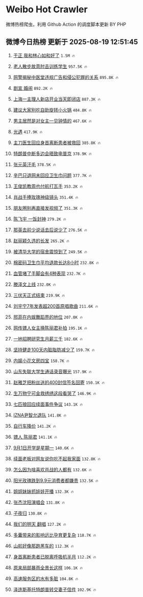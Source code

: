 # Weibo Hot Crawler 



微博热榜爬虫，利用 Github Action 的调度脚本更新 BY PHP 


## 微博今日热榜 更新于 2025-08-19 12:51:45 
1. [于正 我和林心如和好了](https://s.weibo.com/weibo?q=%E4%BA%8E%E6%AD%A3%20%E6%88%91%E5%92%8C%E6%9E%97%E5%BF%83%E5%A6%82%E5%92%8C%E5%A5%BD%E4%BA%86&t=31&band_rank=1&Refer=top) `1.5M 🔥` 

1. [老人散步故意肘击训练学生](https://s.weibo.com/weibo?q=%E8%80%81%E4%BA%BA%E6%95%A3%E6%AD%A5%E6%95%85%E6%84%8F%E8%82%98%E5%87%BB%E8%AE%AD%E7%BB%83%E5%AD%A6%E7%94%9F&t=31&band_rank=2&Refer=top) `957.5K 🔥` 

1. [网警揭秘中医堂违规广告和侵公犯罪的关系](https://s.weibo.com/weibo?q=%23%E7%BD%91%E8%AD%A6%E6%8F%AD%E7%A7%98%E4%B8%AD%E5%8C%BB%E5%A0%82%E8%BF%9D%E8%A7%84%E5%B9%BF%E5%91%8A%E5%92%8C%E4%BE%B5%E5%85%AC%E7%8A%AF%E7%BD%AA%E7%9A%84%E5%85%B3%E7%B3%BB%23&t=31&band_rank=3&Refer=top) `895.8K 🔥` 

1. [剧宣 婚闹](https://s.weibo.com/weibo?q=%E5%89%A7%E5%AE%A3%20%E5%A9%9A%E9%97%B9&t=31&band_rank=4&Refer=top) `892.2K 🔥` 

1. [上海一主理人新店开业当天即闭店](https://s.weibo.com/weibo?q=%23%E4%B8%8A%E6%B5%B7%E4%B8%80%E4%B8%BB%E7%90%86%E4%BA%BA%E6%96%B0%E5%BA%97%E5%BC%80%E4%B8%9A%E5%BD%93%E5%A4%A9%E5%8D%B3%E9%97%AD%E5%BA%97%23&t=31&band_rank=5&Refer=top) `887.3K 🔥` 

1. [建议大家别吃自助旋转小火锅](https://s.weibo.com/weibo?q=%E5%BB%BA%E8%AE%AE%E5%A4%A7%E5%AE%B6%E5%88%AB%E5%90%83%E8%87%AA%E5%8A%A9%E6%97%8B%E8%BD%AC%E5%B0%8F%E7%81%AB%E9%94%85&t=31&band_rank=6&Refer=top) `484.8K 🔥` 

1. [男主居然是对女主一见钟情的](https://s.weibo.com/weibo?q=%E7%94%B7%E4%B8%BB%E5%B1%85%E7%84%B6%E6%98%AF%E5%AF%B9%E5%A5%B3%E4%B8%BB%E4%B8%80%E8%A7%81%E9%92%9F%E6%83%85%E7%9A%84&t=31&band_rank=7&Refer=top) `467.6K 🔥` 

1. [光遇](https://s.weibo.com/weibo?q=%E5%85%89%E9%81%87&t=31&band_rank=8&Refer=top) `417.9K 🔥` 

1. [主刀医生回应身首离断患者被救回](https://s.weibo.com/weibo?q=%23%E4%B8%BB%E5%88%80%E5%8C%BB%E7%94%9F%E5%9B%9E%E5%BA%94%E8%BA%AB%E9%A6%96%E7%A6%BB%E6%96%AD%E6%82%A3%E8%80%85%E8%A2%AB%E6%95%91%E5%9B%9E%23&t=31&band_rank=9&Refer=top) `385.8K 🔥` 

1. [特朗普中断多边会晤致电普京](https://s.weibo.com/weibo?q=%23%E7%89%B9%E6%9C%97%E6%99%AE%E4%B8%AD%E6%96%AD%E5%A4%9A%E8%BE%B9%E4%BC%9A%E6%99%A4%E8%87%B4%E7%94%B5%E6%99%AE%E4%BA%AC%23&t=31&band_rank=10&Refer=top) `378.9K 🔥` 

1. [张元英汗毛](https://s.weibo.com/weibo?q=%E5%BC%A0%E5%85%83%E8%8B%B1%E6%B1%97%E6%AF%9B&t=31&band_rank=11&Refer=top) `378.5K 🔥` 

1. [辛巴只退网未回应卫生巾问题](https://s.weibo.com/weibo?q=%23%E8%BE%9B%E5%B7%B4%E5%8F%AA%E9%80%80%E7%BD%91%E6%9C%AA%E5%9B%9E%E5%BA%94%E5%8D%AB%E7%94%9F%E5%B7%BE%E9%97%AE%E9%A2%98%23&t=31&band_rank=12&Refer=top) `377.7K 🔥` 

1. [王俊凯教周也付航打瓦手](https://s.weibo.com/weibo?q=%23%E7%8E%8B%E4%BF%8A%E5%87%AF%E6%95%99%E5%91%A8%E4%B9%9F%E4%BB%98%E8%88%AA%E6%89%93%E7%93%A6%E6%89%8B%23&t=31&band_rank=13&Refer=top) `353.2K 🔥` 

1. [肖战手捧玫瑰神级镜头](https://s.weibo.com/weibo?q=%23%E8%82%96%E6%88%98%E6%89%8B%E6%8D%A7%E7%8E%AB%E7%91%B0%E7%A5%9E%E7%BA%A7%E9%95%9C%E5%A4%B4%23&t=31&band_rank=14&Refer=top) `351.4K 🔥` 

1. [朋友圈别再直接发视频了](https://s.weibo.com/weibo?q=%E6%9C%8B%E5%8F%8B%E5%9C%88%E5%88%AB%E5%86%8D%E7%9B%B4%E6%8E%A5%E5%8F%91%E8%A7%86%E9%A2%91%E4%BA%86&t=31&band_rank=15&Refer=top) `351.3K 🔥` 

1. [陈飞宇 一饭封神](https://s.weibo.com/weibo?q=%E9%99%88%E9%A3%9E%E5%AE%87%20%E4%B8%80%E9%A5%AD%E5%B0%81%E7%A5%9E&t=31&band_rank=16&Refer=top) `279.2K 🔥` 

1. [那英去前少说话去后说少了](https://s.weibo.com/weibo?q=%E9%82%A3%E8%8B%B1%E5%8E%BB%E5%89%8D%E5%B0%91%E8%AF%B4%E8%AF%9D%E5%8E%BB%E5%90%8E%E8%AF%B4%E5%B0%91%E4%BA%86&t=31&band_rank=17&Refer=top) `276.5K 🔥` 

1. [赵丽颖久违的长发](https://s.weibo.com/weibo?q=%23%E8%B5%B5%E4%B8%BD%E9%A2%96%E4%B9%85%E8%BF%9D%E7%9A%84%E9%95%BF%E5%8F%91%23&t=31&band_rank=18&Refer=top) `265.2K 🔥` 

1. [被清华大学的宿舍震惊到了](https://s.weibo.com/weibo?q=%E8%A2%AB%E6%B8%85%E5%8D%8E%E5%A4%A7%E5%AD%A6%E7%9A%84%E5%AE%BF%E8%88%8D%E9%9C%87%E6%83%8A%E5%88%B0%E4%BA%86&t=31&band_rank=19&Refer=top) `249.5K 🔥` 

1. [棉密码卫生巾平均退款长达8小时](https://s.weibo.com/weibo?q=%23%E6%A3%89%E5%AF%86%E7%A0%81%E5%8D%AB%E7%94%9F%E5%B7%BE%E5%B9%B3%E5%9D%87%E9%80%80%E6%AC%BE%E9%95%BF%E8%BE%BE8%E5%B0%8F%E6%97%B6%23&t=31&band_rank=20&Refer=top) `232.8K 🔥` 

1. [血管堵了手脚会有4种表现](https://s.weibo.com/weibo?q=%23%E8%A1%80%E7%AE%A1%E5%A0%B5%E4%BA%86%E6%89%8B%E8%84%9A%E4%BC%9A%E6%9C%894%E7%A7%8D%E8%A1%A8%E7%8E%B0%23&t=31&band_rank=21&Refer=top) `232.7K 🔥` 

1. [滕泽文上线](https://s.weibo.com/weibo?q=%23%E6%BB%95%E6%B3%BD%E6%96%87%E4%B8%8A%E7%BA%BF%23&t=31&band_rank=22&Refer=top) `232.0K 🔥` 

1. [三伏天正式结束](https://s.weibo.com/weibo?q=%23%E4%B8%89%E4%BC%8F%E5%A4%A9%E6%AD%A3%E5%BC%8F%E7%BB%93%E6%9D%9F%23&t=31&band_rank=23&Refer=top) `219.9K 🔥` 

1. [刘宇宁7年发表超200首原唱歌曲](https://s.weibo.com/weibo?q=%E5%88%98%E5%AE%87%E5%AE%817%E5%B9%B4%E5%8F%91%E8%A1%A8%E8%B6%85200%E9%A6%96%E5%8E%9F%E5%94%B1%E6%AD%8C%E6%9B%B2&t=31&band_rank=24&Refer=top) `211.6K 🔥` 

1. [邢菲在内娱舞蹈界的地位](https://s.weibo.com/weibo?q=%23%E9%82%A2%E8%8F%B2%E5%9C%A8%E5%86%85%E5%A8%B1%E8%88%9E%E8%B9%88%E7%95%8C%E7%9A%84%E5%9C%B0%E4%BD%8D%23&t=31&band_rank=25&Refer=top) `207.0K 🔥` 

1. [网传镖人女主换陈丽君补拍](https://s.weibo.com/weibo?q=%23%E7%BD%91%E4%BC%A0%E9%95%96%E4%BA%BA%E5%A5%B3%E4%B8%BB%E6%8D%A2%E9%99%88%E4%B8%BD%E5%90%9B%E8%A1%A5%E6%8B%8D%23&t=31&band_rank=26&Refer=top) `195.1K 🔥` 

1. [一地招聘研究生月薪三千](https://s.weibo.com/weibo?q=%23%E4%B8%80%E5%9C%B0%E6%8B%9B%E8%81%98%E7%A0%94%E7%A9%B6%E7%94%9F%E6%9C%88%E8%96%AA%E4%B8%89%E5%8D%83%23&t=31&band_rank=27&Refer=top) `182.6K 🔥` 

1. [坚持健走100天内脏脂肪减少了](https://s.weibo.com/weibo?q=%23%E5%9D%9A%E6%8C%81%E5%81%A5%E8%B5%B0100%E5%A4%A9%E5%86%85%E8%84%8F%E8%84%82%E8%82%AA%E5%87%8F%E5%B0%91%E4%BA%86%23&t=31&band_rank=28&Refer=top) `159.7K 🔥` 

1. [内娱小花文房四宝](https://s.weibo.com/weibo?q=%E5%86%85%E5%A8%B1%E5%B0%8F%E8%8A%B1%E6%96%87%E6%88%BF%E5%9B%9B%E5%AE%9D&t=31&band_rank=29&Refer=top) `158.7K 🔥` 

1. [山东失联大学生通话录音曝光](https://s.weibo.com/weibo?q=%23%E5%B1%B1%E4%B8%9C%E5%A4%B1%E8%81%94%E5%A4%A7%E5%AD%A6%E7%94%9F%E9%80%9A%E8%AF%9D%E5%BD%95%E9%9F%B3%E6%9B%9D%E5%85%89%23&t=31&band_rank=30&Refer=top) `157.9K 🔥` 

1. [赵雅芝把粉丝送的400封信签名回寄](https://s.weibo.com/weibo?q=%23%E8%B5%B5%E9%9B%85%E8%8A%9D%E6%8A%8A%E7%B2%89%E4%B8%9D%E9%80%81%E7%9A%84400%E5%B0%81%E4%BF%A1%E7%AD%BE%E5%90%8D%E5%9B%9E%E5%AF%84%23&t=31&band_rank=31&Refer=top) `150.1K 🔥` 

1. [生万物宁可金救绣绣这段看哭了](https://s.weibo.com/weibo?q=%E7%94%9F%E4%B8%87%E7%89%A9%E5%AE%81%E5%8F%AF%E9%87%91%E6%95%91%E7%BB%A3%E7%BB%A3%E8%BF%99%E6%AE%B5%E7%9C%8B%E5%93%AD%E4%BA%86&t=31&band_rank=32&Refer=top) `146.9K 🔥` 

1. [七匹狼回应续面事件争议](https://s.weibo.com/weibo?q=%23%E4%B8%83%E5%8C%B9%E7%8B%BC%E5%9B%9E%E5%BA%94%E7%BB%AD%E9%9D%A2%E4%BA%8B%E4%BB%B6%E4%BA%89%E8%AE%AE%23&t=31&band_rank=33&Refer=top) `143.1K 🔥` 

1. [IZNA尹智允退队](https://s.weibo.com/weibo?q=%23IZNA%E5%B0%B9%E6%99%BA%E5%85%81%E9%80%80%E9%98%9F%23&t=31&band_rank=34&Refer=top) `141.8K 🔥` 

1. [自行车降价](https://s.weibo.com/weibo?q=%23%E8%87%AA%E8%A1%8C%E8%BD%A6%E9%99%8D%E4%BB%B7%23&t=31&band_rank=35&Refer=top) `141.2K 🔥` 

1. [镖人 陈丽君](https://s.weibo.com/weibo?q=%E9%95%96%E4%BA%BA%20%E9%99%88%E4%B8%BD%E5%90%9B&t=31&band_rank=36&Refer=top) `141.1K 🔥` 

1. [9月1日开学是星期一](https://s.weibo.com/weibo?q=%239%E6%9C%881%E6%97%A5%E5%BC%80%E5%AD%A6%E6%98%AF%E6%98%9F%E6%9C%9F%E4%B8%80%23&t=31&band_rank=37&Refer=top) `140.6K 🔥` 

1. [续面老板对网友说你吃不起我家面](https://s.weibo.com/weibo?q=%E7%BB%AD%E9%9D%A2%E8%80%81%E6%9D%BF%E5%AF%B9%E7%BD%91%E5%8F%8B%E8%AF%B4%E4%BD%A0%E5%90%83%E4%B8%8D%E8%B5%B7%E6%88%91%E5%AE%B6%E9%9D%A2&t=31&band_rank=38&Refer=top) `132.8K 🔥` 

1. [怎么因为啥喜欢肖战的人都有](https://s.weibo.com/weibo?q=%E6%80%8E%E4%B9%88%E5%9B%A0%E4%B8%BA%E5%95%A5%E5%96%9C%E6%AC%A2%E8%82%96%E6%88%98%E7%9A%84%E4%BA%BA%E9%83%BD%E6%9C%89&t=31&band_rank=39&Refer=top) `132.6K 🔥` 

1. [阳光玫瑰跌到9.9元消费者都嫌贵](https://s.weibo.com/weibo?q=%23%E9%98%B3%E5%85%89%E7%8E%AB%E7%91%B0%E8%B7%8C%E5%88%B09.9%E5%85%83%E6%B6%88%E8%B4%B9%E8%80%85%E9%83%BD%E5%AB%8C%E8%B4%B5%23&t=31&band_rank=40&Refer=top) `132.5K 🔥` 

1. [姐姐妹妹抓娃娃开播](https://s.weibo.com/weibo?q=%23%E5%A7%90%E5%A7%90%E5%A6%B9%E5%A6%B9%E6%8A%93%E5%A8%83%E5%A8%83%E5%BC%80%E6%92%AD%23&t=31&band_rank=41&Refer=top) `132.3K 🔥` 

1. [张杰沈阳演唱会](https://s.weibo.com/weibo?q=%E5%BC%A0%E6%9D%B0%E6%B2%88%E9%98%B3%E6%BC%94%E5%94%B1%E4%BC%9A&t=31&band_rank=42&Refer=top) `131.8K 🔥` 

1. [子夜归](https://s.weibo.com/weibo?q=%E5%AD%90%E5%A4%9C%E5%BD%92&t=31&band_rank=43&Refer=top) `130.8K 🔥` 

1. [我们的明天 翻唱](https://s.weibo.com/weibo?q=%E6%88%91%E4%BB%AC%E7%9A%84%E6%98%8E%E5%A4%A9%20%E7%BF%BB%E5%94%B1&t=31&band_rank=44&Refer=top) `127.2K 🔥` 

1. [多囊带来的影响远比孕育更复杂](https://s.weibo.com/weibo?q=%23%E5%A4%9A%E5%9B%8A%E5%B8%A6%E6%9D%A5%E7%9A%84%E5%BD%B1%E5%93%8D%E8%BF%9C%E6%AF%94%E5%AD%95%E8%82%B2%E6%9B%B4%E5%A4%8D%E6%9D%82%23&t=31&band_rank=45&Refer=top) `118.7K 🔥` 

1. [山航好像那跑黑车的](https://s.weibo.com/weibo?q=%E5%B1%B1%E8%88%AA%E5%A5%BD%E5%83%8F%E9%82%A3%E8%B7%91%E9%BB%91%E8%BD%A6%E7%9A%84&t=31&band_rank=46&Refer=top) `112.3K 🔥` 

1. [身首离断患者已脱离呼吸机半月](https://s.weibo.com/weibo?q=%23%E8%BA%AB%E9%A6%96%E7%A6%BB%E6%96%AD%E6%82%A3%E8%80%85%E5%B7%B2%E8%84%B1%E7%A6%BB%E5%91%BC%E5%90%B8%E6%9C%BA%E5%8D%8A%E6%9C%88%23&t=31&band_rank=47&Refer=top) `112.2K 🔥` 

1. [原来局部暴雨全景长这样](https://s.weibo.com/weibo?q=%E5%8E%9F%E6%9D%A5%E5%B1%80%E9%83%A8%E6%9A%B4%E9%9B%A8%E5%85%A8%E6%99%AF%E9%95%BF%E8%BF%99%E6%A0%B7&t=31&band_rank=48&Refer=top) `106.1K 🔥` 

1. [高速服务区的水有多脏](https://s.weibo.com/weibo?q=%E9%AB%98%E9%80%9F%E6%9C%8D%E5%8A%A1%E5%8C%BA%E7%9A%84%E6%B0%B4%E6%9C%89%E5%A4%9A%E8%84%8F&t=31&band_rank=49&Refer=top) `104.8K 🔥` 

1. [泽连斯基托特朗普转交妻子信件](https://s.weibo.com/weibo?q=%23%E6%B3%BD%E8%BF%9E%E6%96%AF%E5%9F%BA%E6%89%98%E7%89%B9%E6%9C%97%E6%99%AE%E8%BD%AC%E4%BA%A4%E5%A6%BB%E5%AD%90%E4%BF%A1%E4%BB%B6%23&t=31&band_rank=50&Refer=top) `102.9K 🔥` 

